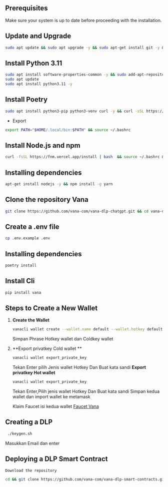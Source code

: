 

## Prerequisites

Make sure your system is up to date before proceeding with the installation.

## Update and Upgrade
```bash
sudo apt update && sudo apt upgrade -y && sudo apt-get install git -y && sudo apt install unzip && sudo apt install nano
```
## Install Python 3.11
```bash
sudo apt install software-properties-common -y && sudo add-apt-repository ppa:deadsnakes/ppa
sudo apt update
sudo apt install python3.11 -y
```
## Install Poetry
```bash
sudo apt install python3-pip python3-venv curl -y && curl -sSL https://install.python-poetry.org | python3 -
```
- Export
```bash
export PATH="$HOME/.local/bin:$PATH" && source ~/.bashrc
```
## Install Node.js and npm
```bash
curl -fsSL https://fnm.vercel.app/install | bash  && source ~/.bashrc && fnm use --install-if-missing 22
```
## Installing dependencies
```bash
apt-get install nodejs -y && npm install -g yarn
```
## Clone the repository Vana
```bash
git clone https://github.com/vana-com/vana-dlp-chatgpt.git && cd vana-dlp-chatgpt
```
## Create a .env file
```bash
cp .env.example .env
```
## Installing dependencies
```bash
poetry install
```
## Install Cli
```bash
pip install vana
```
## Steps to Create a New Wallet

1. **Create the Wallet**
   ```bash
   vanacli wallet create --wallet.name default --wallet.hotkey default
   ```
   Simpan Phrase Hotkey wallet dan Coldkey wallet
2. **Export privatkey Cold wallet **
   ```bash
   vanacli wallet export_private_key
   ```
   Tekan Enter pilih Jenis wallet Hotkey Dan Buat kata sandi
   **Export privatkey Hot wallet**
   ```bash
   vanacli wallet export_private_key
   ```
   Tekan Enter,Pilih jenis wallet Hotkey Dan Buat kata sandi
   Simpan kedua wallet dan import wallet ke metamask

   Klaim Faucet isi kedua wallet
   [Faucet Vana](https://faucet.vana.org)

 ## Creating a DLP
   ```bash
    ./keygen.sh
   ```
   Masukkan Email dan enter
 ## Deploying a DLP Smart Contract
    Download the repository
   ```bash
   cd && git clone https://github.com/vana-com/vana-dlp-smart-contracts.git && cd vana-dlp-smart-contracts
   ```
